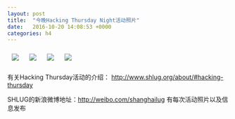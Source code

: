 ```yaml
---
layout: post
title:  "今晚Hacking Thursday Night活动照片"
date:   2016-10-20 14:08:53 +0000
categories: h4
---
```


[<img style='margin:10px;' src='/res2016/ga20.h4/ga20_1911_1100+08.1920p.jpg'>](/res2016/ga20.h4/ga20_1911_1100+08.JPG)
[<img style='margin:10px;' src='/res2016/ga20.h4/ga20_1939_0300+08.1920p.jpg'>](/res2016/ga20.h4/ga20_1939_0300+08.JPG)
[<img style='margin:10px;' src='/res2016/ga20.h4/ga20_1941_5000+08.1920p.jpg'>](/res2016/ga20.h4/ga20_1941_5000+08.JPG)
[<img style='margin:10px;' src='/res2016/ga20.h4/ga20_2027_4200+08.1920p.jpg'>](/res2016/ga20.h4/ga20_2027_4200+08.JPG)

有关Hacking Thursday活动的介绍：
http://www.shlug.org/about/#hacking-thursday

SHLUG的新浪微博地址：http://weibo.com/shanghailug 有每次活动照片以及信息发布


